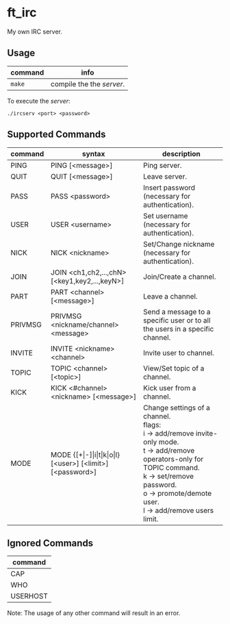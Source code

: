 # ft_irc
My own IRC server.

## Usage
| command | info |
| ------- | ---- |
| `make` | compile the the *server*. |

To execute the *server*:
```shell
./ircserv <port> <password>
```

## Supported Commands

| command | syntax | description |
| ------- | ------ | ----------- |
| PING | PING [\<message>] | Ping server. |
| QUIT | QUIT [\<message>] | Leave server. |
| PASS | PASS \<password> | Insert password (necessary for authentication). |
| USER | USER \<username> | Set username (necessary for authentication). |
| NICK | NICK \<nickname> | Set/Change nickname (necessary for authentication). |
| JOIN | JOIN \<ch1,ch2,...,chN> [\<key1,key2,...,keyN>] | Join/Create a channel. |
| PART | PART \<channel> [\<message>] | Leave a channel. |
| PRIVMSG | PRIVMSG \<nickname/channel> \<message> | Send a message to a specific user or to all the users in a specific channel. |
| INVITE | INVITE \<nickname> \<channel> | Invite user to channel. |
| TOPIC | TOPIC \<channel> [\<topic>] | View/Set topic of a channel. |
| KICK | KICK \<#channel> \<nickname> [\<message>] | Kick user from a channel. |
| MODE | MODE <channel> {[+\|-]\|i\|t\|k\|o\|l} [\<user>] [\<limit>] [\<password>] | Change settings of a channel. <br> flags: <br> i -> add/remove invite-only mode. <br> t -> add/remove operators-only for TOPIC command. <br> k -> set/remove password. <br> o -> promote/demote user. <br> l -> add/remove users limit. |

## Ignored Commands
| command |
| ------- |
| CAP |
| WHO |
| USERHOST |

Note: The usage of any other command will result in an error.
